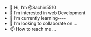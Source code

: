- 👋 Hi, I’m @Sachin5510
- 👀 I’m interested in web Development
- 🌱 I’m currently learning----
- 💞️ I’m looking to collaborate on ...
- 📫 How to reach me ...

<!---
Sachin5510/Sachin5510 is a ✨ special ✨ repository because its `README.md` (this file) appears on your GitHub profile.
You can click the Preview link to take a look at your changes.
--->
